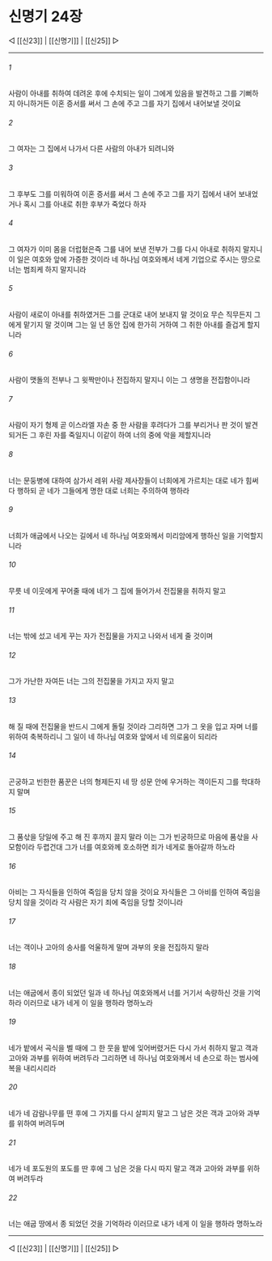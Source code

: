# 신명기 24장

◁ [[신23]] | [[신명기]] | [[신25]] ▷
***

###### 1
사람이 아내를 취하여 데려온 후에 수치되는 일이 그에게 있음을 발견하고 그를 기뻐하지 아니하거든 이혼 증서를 써서 그 손에 주고 그를 자기 집에서 내어보낼 것이요

###### 2
그 여자는 그 집에서 나가서 다른 사람의 아내가 되려니와

###### 3
그 후부도 그를 미워하여 이혼 증서를 써서 그 손에 주고 그를 자기 집에서 내어 보내었거나 혹시 그를 아내로 취한 후부가 죽었다 하자

###### 4
그 여자가 이미 몸을 더럽혔은즉 그를 내어 보낸 전부가 그를 다시 아내로 취하지 말지니 이 일은 여호와 앞에 가증한 것이라 네 하나님 여호와께서 네게 기업으로 주시는 땅으로 너는 범죄케 하지 말지니라

###### 5
사람이 새로이 아내를 취하였거든 그를 군대로 내어 보내지 말 것이요 무슨 직무든지 그에게 맡기지 말 것이며 그는 일 년 동안 집에 한가히 거하여 그 취한 아내를 즐겁게 할지니라

###### 6
사람이 맷돌의 전부나 그 윗짝만이나 전집하지 말지니 이는 그 생명을 전집함이니라

###### 7
사람이 자기 형제 곧 이스라엘 자손 중 한 사람을 후려다가 그를 부리거나 판 것이 발견되거든 그 후린 자를 죽일지니 이같이 하여 너의 중에 악을 제할지니라

###### 8
너는 문둥병에 대하여 삼가서 레위 사람 제사장들이 너희에게 가르치는 대로 네가 힘써 다 행하되 곧 네가 그들에게 명한 대로 너희는 주의하여 행하라

###### 9
너희가 애굽에서 나오는 길에서 네 하나님 여호와께서 미리암에게 행하신 일을 기억할지니라

###### 10
무릇 네 이웃에게 꾸어줄 때에 네가 그 집에 들어가서 전집물을 취하지 말고

###### 11
너는 밖에 섰고 네게 꾸는 자가 전집물을 가지고 나와서 네게 줄 것이며

###### 12
그가 가난한 자여든 너는 그의 전집물을 가지고 자지 말고

###### 13
해 질 때에 전집물을 반드시 그에게 돌릴 것이라 그리하면 그가 그 옷을 입고 자며 너를 위하여 축복하리니 그 일이 네 하나님 여호와 앞에서 네 의로움이 되리라

###### 14
곤궁하고 빈한한 품꾼은 너의 형제든지 네 땅 성문 안에 우거하는 객이든지 그를 학대하지 말며

###### 15
그 품삯을 당일에 주고 해 진 후까지 끌지 말라 이는 그가 빈궁하므로 마음에 품삯을 사모함이라 두렵건대 그가 너를 여호와께 호소하면 죄가 네게로 돌아갈까 하노라

###### 16
아비는 그 자식들을 인하여 죽임을 당치 않을 것이요 자식들은 그 아비를 인하여 죽임을 당치 않을 것이라 각 사람은 자기 죄에 죽임을 당할 것이니라

###### 17
너는 객이나 고아의 송사를 억울하게 말며 과부의 옷을 전집하지 말라

###### 18
너는 애굽에서 종이 되었던 일과 네 하나님 여호와께서 너를 거기서 속량하신 것을 기억하라 이러므로 내가 네게 이 일을 행하라 명하노라

###### 19
네가 밭에서 곡식을 벨 때에 그 한 뭇을 밭에 잊어버렸거든 다시 가서 취하지 말고 객과 고아와 과부를 위하여 버려두라 그리하면 네 하나님 여호와께서 네 손으로 하는 범사에 복을 내리시리라

###### 20
네가 네 감람나무를 떤 후에 그 가지를 다시 살피지 말고 그 남은 것은 객과 고아와 과부를 위하여 버려두며

###### 21
네가 네 포도원의 포도를 딴 후에 그 남은 것을 다시 따지 말고 객과 고아와 과부를 위하여 버려두라

###### 22
너는 애굽 땅에서 종 되었던 것을 기억하라 이러므로 내가 네게 이 일을 행하라 명하노라

***
◁ [[신23]] | [[신명기]] | [[신25]] ▷
